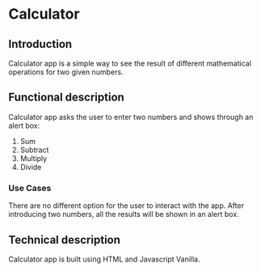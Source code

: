 Calculator
=========

## Introduction

Calculator app is a simple way to see the result of different mathematical operations for two given numbers.

## Functional description

Calculator app asks the user to enter two numbers and shows through an alert box:

1. Sum
2. Subtract
3. Multiply
4. Divide

### Use Cases 

There are no different option for the user to interact with the app. After introducing two numbers, all the results will be shown in an alert box.


## Technical description

Calculator app is built using HTML and Javascript Vanilla.